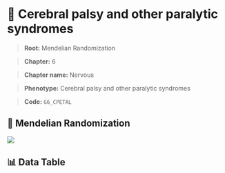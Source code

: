 # 🧪 Cerebral palsy and other paralytic syndromes

> **Root:** Mendelian Randomization

> **Chapter:** 6  

> **Chapter name:** Nervous

> **Phenotype:** Cerebral palsy and other paralytic syndromes  

> **Code:** `G6_CPETAL`

## 🧬 Mendelian Randomization  

<img src="/MR/Figures/Forward/G6_CPETAL.png"/>

## 📊 Data Table

<CsvTableMRF src="/MR/Data/Forward/G6_CPETAL.csv"/>
